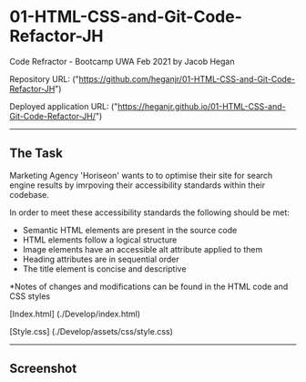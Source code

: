 # 01-HTML-CSS-and-Git-Code-Refactor-JH
Code Refractor - Bootcamp UWA Feb 2021 by Jacob Hegan

Repository URL: ("https://github.com/heganjr/01-HTML-CSS-and-Git-Code-Refactor-JH")

Deployed application URL: ("https://heganjr.github.io/01-HTML-CSS-and-Git-Code-Refactor-JH/")

____
## The Task ##

Marketing Agency 'Horiseon' wants to to optimise their site for search engine results by imrpoving their accessibility standards within their codebase.

In order to meet these accessibility standards the following should be met:
- Semantic HTML elements are present in the source code
- HTML elements follow a logical structure
- Image elements have an accessible alt attribute applied to them
- Heading attributes are in sequential order
- The title element is concise and descriptive

*Notes of changes and modifications can be found in the HTML code and CSS styles

[Index.html] (./Develop/index.html)

[Style.css] (./Develop/assets/css/style.css)

_______

## Screenshot ##

